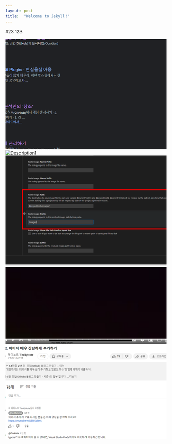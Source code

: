 ```yaml
---
layout: post
title:  "Welcome to Jekyll!"
---
```




#23
123

![Description](/Pasted%20image%2020240226152839.png)
![Description1](/image-1.png)
![Description2](./images/image.png)
![Description3](/images/image.png)
![Image1](/_images/image-1.png)

